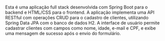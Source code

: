 Esta é uma aplicação full stack desenvolvida com Spring Boot para o backend e HTML/CSS para o frontend. A aplicação implementa uma API RESTful com operações CRUD para o cadastro de clientes, utilizando Spring Data JPA com o banco de dados H2. A interface de usuário permite cadastrar clientes com campos como nome, idade, e-mail e CPF, e exibe uma mensagem de sucesso após o envio do formulário.